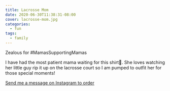 ```yaml
---
title: Lacrosse Mom
date: 2020-06-30T11:38:31-08:00
cover: lacrosse-mom.jpg
categories:
  - fun
tags:
  - family
---
```


Zealous for #MamasSupportingMamas

I have had the most patient mama waiting for this shirt💙. She loves watching her little guy rip it up on the lacrosse court so I am pumped to outfit her for those special moments!

<!--more-->


[Send me a message on Instagram to order](https://www.instagram.com/p/COwBdm1NKyh/)
